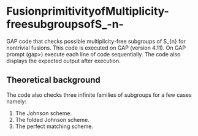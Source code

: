 # FusionprimitivityofMultiplicity-freesubgroupsofS_-n-
GAP code that checks possible multiplicity-free subgroups of S_{n} for nontrivial fusions.
This code is executed on GAP (version 4.11).
On GAP prompt (gap>) execute each line of code sequentially.
The code also displays the expected output after execution.

## Theoretical background
The code also checks three infinite families of subgroups for a few cases namely:
1) The Johnson scheme.
2) The folded Johnson scheme.
3) The perfect matching scheme.
